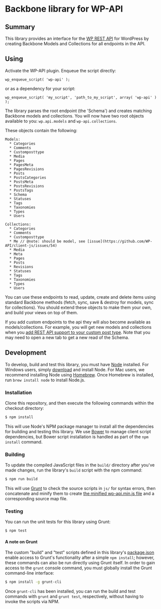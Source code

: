 Backbone library for WP-API
==============

## Summary

This library provides an interface for the [WP REST API](https://github.com/WP-API/WP-API) for WordPress by creating Backbone Models and Collections for all endpoints in the API.

## Using

Activate the WP-API plugin. Enqueue the script directly:

```
wp_enqueue_script( 'wp-api' );
```

or as a dependency for your script:

```
wp_enqueue_script( 'my_script', 'path_to_my_script', array( 'wp-api' ) );
```

The library parses the root endpoint (the 'Schema') and creates matching Backbone models and collections. You will now have two root objects available to you: `wp.api.models` and `wp-api.collections`.

These objects contain the following:
```
Models:
  * Categories
  * Comments
  * Customposttype
  * Media
  * Pages
  * PagesMeta
  * PagesRevisions
  * Posts
  * PostsCategories
  * PostsMeta
  * PostsRevisions
  * PostsTags
  * Schema
  * Statuses
  * Tags
  * Taxonomies
  * Types
  * Users

Collections:
  * Categories
  * Comments
  * Customposttype
  * Me // @note: should be model, see [issue](https://github.com/WP-API/client-js/issues/54)
  * Media
  * Meta
  * Pages
  * Posts
  * Revisions
  * Statuses
  * Tags
  * Taxonomies
  * Types
  * Users
```

You can use these endpoints to read, update, create and delete items using standard Backbone methods (fetch, sync, save & destroy for models, sync for collections). You should extend these objects to make them your own, and build your views on top of them.

If you add custom endpoints to the api they will also become available as models/collections. For example, you will get new models and collections when you [add REST API support to your custom post type](http://v2.wp-api.org/extending/custom-content-types/). Note that you may need to open a new tab to get a new read of the Schema.

## Development

To develop, build and test this library, you must have [Node](http://nodejs.org) installed. For Windows users, simply [download](http://nodejs.org/download/) and install Node. For Mac users, we recommend installing Node using [Homebrew](http://mxcl.github.com/homebrew/). Once Homebrew is installed, run `brew install node` to install Node.js.

### Installation

Clone this repository, and then execute the following commands within the checkout directory:
```bash
$ npm install
```
This will use Node's NPM package manager to install all the dependencies for building and testing this library. We use [Bower](http://bower.io) to manage client script dependencies, but Bower script installation is handled as part of the `npm install` command.

### Building

To update the compiled JavaScript files in the `build/` directory after you've made changes, run the library's `build` script with the npm command:
```bash
$ npm run build
```
This will use [Grunt](http://gruntjs.com) to check the source scripts in `js/` for syntax errors, then concatenate and minify them to create [the minified wp-api.min.js file](build/js/wp-api.min.js) and a corresponding source map file.

### Testing

You can run the unit tests for this library using Grunt:
```bash
$ npm test
```

#### A note on Grunt

The custom "build" and "test" scripts defined in this library's [package.json](package.json) enable access to Grunt's functionality after a simple `npm install`; however, these commands can also be run directly using Grunt itself. In order to gain access to the `grunt` console command, you must globally install the Grunt command-line interface:
```bash
$ npm install -g grunt-cli
```
Once `grunt-cli` has been installed, you can run the build and test commands with `grunt` and `grunt test`, respectively, without having to invoke the scripts via NPM.
